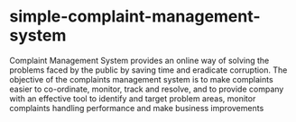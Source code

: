# simple-complaint-management-system
Complaint Management System provides an online way of solving the problems faced by the public by saving time and eradicate corruption. The objective of the complaints management system is to make complaints easier to co-ordinate, monitor, track and resolve, and to provide company with an effective tool to identify and target problem areas, monitor complaints handling performance and make business improvements
